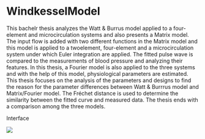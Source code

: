 # WindkesselModel

This bachelr thesis analyzes the Watt & Burrus model applied to a four-element and microcirculation systems and also presents a Matrix model. The input flow is added with two different functions in the Matrix model and this model is applied to a twoelement, four-element and a microcirculation system under which Euler integration are applied. The fitted pulse wave is compared to the measurements of blood
pressure and analyzing their features. In this thesis, a Fourier model is also applied to the three systems and with the help of this model, physiological parameters are estimated. This thesis focuses on the analysis of the parameters and designs to find the reason for the parameter differences between Watt & Burrrus model and Matrix/Fourier model. The Fréchet distance is used to determine the similarity between the fitted curve and measured data. The thesis ends with a comparison among the three models.


Interface

![](https://github.com/Salad333/WindkesselModel/blob/master/%E5%9B%BE%E7%89%871.png)
